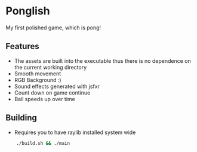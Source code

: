 # Ponglish
My first polished game, which is pong!

## Features
- The assets are built into the executable thus there is no dependence on the current working directory
- Smooth movement
- RGB Background :)
- Sound effects generated with jsfxr
- Count down on game continue
- Ball speeds up over time

## Building
 - Requires you to have raylib installed system wide
```bash
    ./build.sh && ./main
```
